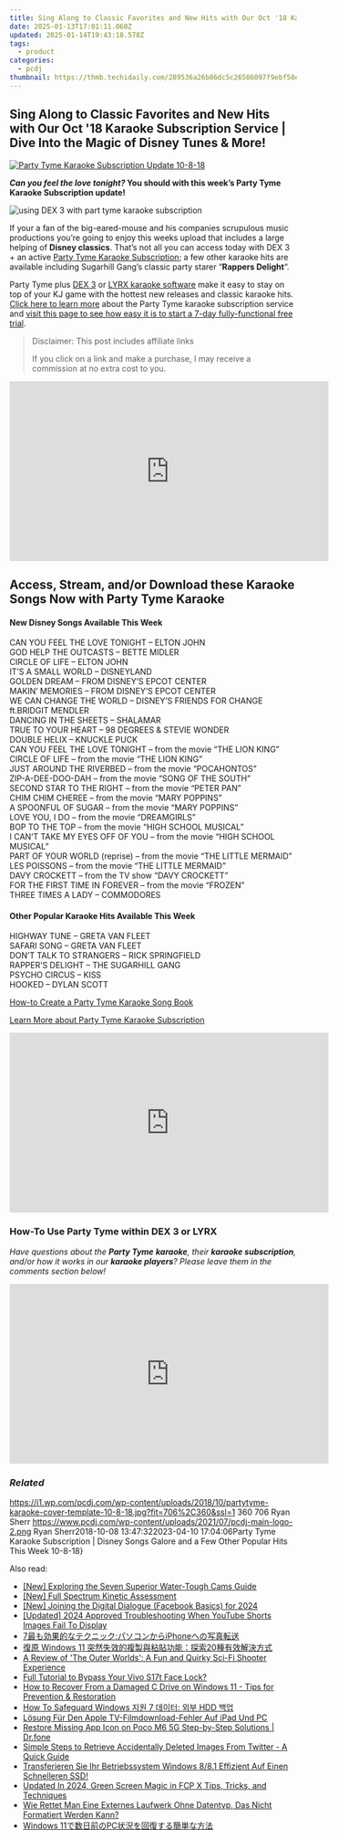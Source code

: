 ```yaml
---
title: Sing Along to Classic Favorites and New Hits with Our Oct '18 Karaoke Subscription Service | Dive Into the Magic of Disney Tunes & More!
date: 2025-01-13T17:01:11.060Z
updated: 2025-01-14T19:43:18.578Z
tags:
  - product
categories:
  - pcdj
thumbnail: https://thmb.techidaily.com/289536a26b86dc5c26586097f9ebf58e81d35aa537c61d20d15b54d1edc660b4.jpg
---
```


## Sing Along to Classic Favorites and New Hits with Our Oct '18 Karaoke Subscription Service | Dive Into the Magic of Disney Tunes & More!

[![Party Tyme Karaoke Subscription Update 10-8-18](https://i1.wp.com/pcdj.com/wp-content/uploads/2018/10/partytyme-karaoke-cover-template-10-8-18.jpg?resize=706%2C321&ssl=1)](https://i1.wp.com/pcdj.com/wp-content/uploads/2018/10/partytyme-karaoke-cover-template-10-8-18.jpg?fit=706%2C360&ssl=1 "Party Tyme Karaoke Subscription Update 10-8-18")

**_Can you feel the love tonight?_ You should with this week’s Party Tyme Karaoke Subscription update!**

![using DEX 3 with part tyme karaoke subscription](https://i1.wp.com/pcdj.com/wp-content/uploads/2018/10/43243395_10217932730167660_1694448779631001600_n.jpg?fit=300%2C225&ssl=1 "using DEX 3 with part tyme karaoke subscription")

If your a fan of the big-eared-mouse and his companies scrupulous music productions you’re going to enjoy this weeks upload that includes a large helping of **Disney classics**. That’s not all you can access today with DEX 3 + an active [Party Tyme Karaoke Subscription](https://tools.techidaily.com/pcdj/products/); a few other karaoke hits are available including Sugarhill Gang’s classic party starer “**Rappers Delight**“.

Party Tyme plus [DEX 3](https://tools.techidaily.com/pcdj/products/) or [LYRX karaoke software](http://www.lyrxkaraoke.com/) make it easy to stay on top of your KJ game with the hottest new releases and classic karaoke hits. [Click here to learn more](https://tools.techidaily.com/pcdj/products/) about the Party Tyme karaoke subscription service and [visit this page to see how easy it is to start a 7-day fully-functional free trial](https://tools.techidaily.com/pcdj/products/).

>  Disclaimer: This post includes affiliate links
>
>  If you click on a link and make a purchase, I may receive a commission at no extra cost to you.
>

<!-- affiliate ads begin -->
<iframe width="560" height="315" src="https://www.youtube.com/embed/YwOwUI47FuU?si=NK7IEELjx7_SJSl2" title="YouTube video player" frameborder="0" allow="accelerometer; autoplay; clipboard-write; encrypted-media; gyroscope; picture-in-picture; web-share" referrerpolicy="strict-origin-when-cross-origin" allowfullscreen></iframe>
<!-- affiliate ads end -->

## Access, Stream, and/or Download these Karaoke Songs Now with Party Tyme Karaoke

#### **New Disney Songs Available This Week**

CAN YOU FEEL THE LOVE TONIGHT – ELTON JOHN  
GOD HELP THE OUTCASTS – BETTE MIDLER  
CIRCLE OF LIFE – ELTON JOHN  
IT’S A SMALL WORLD – DISNEYLAND  
GOLDEN DREAM – FROM DISNEY’S EPCOT CENTER  
MAKIN’ MEMORIES – FROM DISNEY’S EPCOT CENTER  
WE CAN CHANGE THE WORLD – DISNEY’S FRIENDS FOR CHANGE ft.BRIDGIT MENDLER  
DANCING IN THE SHEETS – SHALAMAR  
TRUE TO YOUR HEART – 98 DEGREES & STEVIE WONDER  
DOUBLE HELIX – KNUCKLE PUCK  
CAN YOU FEEL THE LOVE TONIGHT – from the movie “THE LION KING”  
CIRCLE OF LIFE – from the movie “THE LION KING”  
JUST AROUND THE RIVERBED – from the movie “POCAHONTOS”  
ZIP-A-DEE-DOO-DAH – from the movie “SONG OF THE SOUTH”  
SECOND STAR TO THE RIGHT – from the movie “PETER PAN”  
CHIM CHIM CHEREE – from the movie “MARY POPPINS”  
A SPOONFUL OF SUGAR – from the movie “MARY POPPINS”  
LOVE YOU, I DO – from the movie “DREAMGIRLS”  
BOP TO THE TOP – from the movie “HIGH SCHOOL MUSICAL”  
I CAN’T TAKE MY EYES OFF OF YOU – from the movie “HIGH SCHOOL MUSICAL”  
PART OF YOUR WORLD (reprise) – from the movie “THE LITTLE MERMAID”  
LES POISSONS – from the movie “THE LITTLE MERMAID”  
DAVY CROCKETT – from the TV show “DAVY CROCKETT”  
FOR THE FIRST TIME IN FOREVER – from the movie “FROZEN”  
THREE TIMES A LADY – COMMODORES

#### **Other Popular Karaoke Hits Available This Week**

HIGHWAY TUNE – GRETA VAN FLEET  
SAFARI SONG – GRETA VAN FLEET  
DON’T TALK TO STRANGERS – RICK SPRINGFIELD  
RAPPER’S DELIGHT – THE SUGARHILL GANG  
PSYCHO CIRCUS – KISS  
HOOKED – DYLAN SCOTT

[How-to Create a Party Tyme Karaoke Song Book](https://tools.techidaily.com/pcdj/products/)

[Learn More about Party Tyme Karaoke Subscription](https://tools.techidaily.com/pcdj/products/)

<!-- affiliate ads begin -->
<iframe width="560" height="315" src="https://www.youtube.com/embed/jvwX82j3ci0?si=gAWoovjXgs3m1d7S" title="YouTube video player" frameborder="0" allow="accelerometer; autoplay; clipboard-write; encrypted-media; gyroscope; picture-in-picture; web-share" referrerpolicy="strict-origin-when-cross-origin" allowfullscreen></iframe>
<!-- affiliate ads end -->

### How-To Use Party Tyme within DEX 3 or LYRX

_Have questions about the **Party Tyme** **karaoke**, their **karaoke subscription**, and/or how it works in our **karaoke players**?_ 
_Please leave them in the comments section below!_

<!-- affiliate ads begin -->
<iframe width="560" height="315" src="https://www.youtube.com/embed/ZLb1ViO4WR8?si=g_aiHGNCd7eAvmDM" title="YouTube video player" frameborder="0" allow="accelerometer; autoplay; clipboard-write; encrypted-media; gyroscope; picture-in-picture; web-share" referrerpolicy="strict-origin-when-cross-origin" allowfullscreen></iframe>
<!-- affiliate ads end -->

### _Related_

https://i1.wp.com/pcdj.com/wp-content/uploads/2018/10/partytyme-karaoke-cover-template-10-8-18.jpg?fit=706%2C360&ssl=1 360 706 Ryan Sherr https://www.pcdj.com/wp-content/uploads/2021/07/pcdj-main-logo-2.png Ryan Sherr2018-10-08 13:47:322023-04-10 17:04:06Party Tyme Karaoke Subscription | Disney Songs Galore and a Few Other Popular Hits This Week 10-8-18}

<ins class="adsbygoogle"
     style="display:block"
     data-ad-format="autorelaxed"
     data-ad-client="ca-pub-7571918770474297"
     data-ad-slot="1223367746"></ins>

<ins class="adsbygoogle"
     style="display:block"
     data-ad-client="ca-pub-7571918770474297"
     data-ad-slot="8358498916"
     data-ad-format="auto"
     data-full-width-responsive="true"></ins>

<span class="atpl-alsoreadstyle">Also read:</span>
<div><ul>
<li><a href="https://some-techniques.techidaily.com/new-exploring-the-seven-superior-water-tough-cams-guide/"><u>[New] Exploring the Seven Superior Water-Tough Cams Guide</u></a></li>
<li><a href="https://some-knowledge.techidaily.com/new-full-spectrum-kinetic-assessment/"><u>[New] Full Spectrum Kinetic Assessment</u></a></li>
<li><a href="https://facebook-video-content.techidaily.com/new-joining-the-digital-dialogue-facebook-basics-for-2024/"><u>[New] Joining the Digital Dialogue (Facebook Basics) for 2024</u></a></li>
<li><a href="https://youtube-sure.techidaily.com/ed-2024-approved-troubleshooting-when-youtube-shorts-images-fail-to-display/"><u>[Updated] 2024 Approved Troubleshooting When YouTube Shorts Images Fail To Display</u></a></li>
<li><a href="https://win-hot.techidaily.com/7iphone/"><u>7最も効果的なテクニック:パソコンからiPhoneへの写真転送</u></a></li>
<li><a href="https://win-hot.techidaily.com/windows-11-20/"><u>復原 Windows 11 突然失效的複製與粘貼功能：探索20種有效解決方式</u></a></li>
<li><a href="https://ios-unlock.techidaily.com/a-review-of-the-outer-worlds-a-fun-and-quirky-sci-fi-shooter-experience/"><u>A Review of 'The Outer Worlds': A Fun and Quirky Sci-Fi Shooter Experience</u></a></li>
<li><a href="https://android-unlock.techidaily.com/full-tutorial-to-bypass-your-vivo-s17t-face-lock-by-drfone-android/"><u>Full Tutorial to Bypass Your Vivo S17t Face Lock?</u></a></li>
<li><a href="https://win-hot.techidaily.com/how-to-recover-from-a-damaged-c-drive-on-windows-11-tips-for-prevention-and-restoration/"><u>How to Recover From a Damaged C Drive on Windows 11 - Tips for Prevention & Restoration</u></a></li>
<li><a href="https://win-hot.techidaily.com/how-to-safeguard-windows-7-hdd/"><u>How To Safeguard Windows 지원 7 데이터: 외부 HDD 백업</u></a></li>
<li><a href="https://win-hot.techidaily.com/losung-fur-den-apple-tv-filmdownload-fehler-auf-ipad-und-pc/"><u>Lösung Für Den Apple TV-Filmdownload-Fehler Auf iPad Und PC</u></a></li>
<li><a href="https://fix-guide.techidaily.com/restore-missing-app-icon-on-poco-m6-5g-step-by-step-solutions-drfone-by-drfone-fix-android-problems-fix-android-problems/"><u>Restore Missing App Icon on Poco M6 5G Step-by-Step Solutions | Dr.fone</u></a></li>
<li><a href="https://win-hot.techidaily.com/simple-steps-to-retrieve-accidentally-deleted-images-from-twitter-a-quick-guide/"><u>Simple Steps to Retrieve Accidentally Deleted Images From Twitter - A Quick Guide</u></a></li>
<li><a href="https://win-help.techidaily.com/transferieren-sie-ihr-betriebssystem-windows-881-effizient-auf-einen-schnelleren-ssd/"><u>Transferieren Sie Ihr Betriebssystem Windows 8/8.1 Effizient Auf Einen Schnelleren SSD!</u></a></li>
<li><a href="https://ai-driven-video-production.techidaily.com/updated-in-2024-green-screen-magic-in-fcp-x-tips-tricks-and-techniques/"><u>Updated In 2024, Green Screen Magic in FCP X Tips, Tricks, and Techniques</u></a></li>
<li><a href="https://win-hot.techidaily.com/wie-rettet-man-eine-externes-laufwerk-ohne-datentyp-das-nicht-formatiert-werden-kann/"><u>Wie Rettet Man Eine Externes Laufwerk Ohne Datentyp, Das Nicht Formatiert Werden Kann?</u></a></li>
<li><a href="https://win-hot.techidaily.com/1728487684312-windows-11pc/"><u>Windows 11で数日前のPC状況を回復する簡単な方法</u></a></li>
</ul></div>

